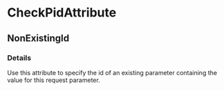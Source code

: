 ﻿---  
uid: Validator_8_12_1  
---

# CheckPidAttribute

## NonExistingId

### Details

Use this attribute to specify the id of an existing parameter containing the value for this request parameter.
